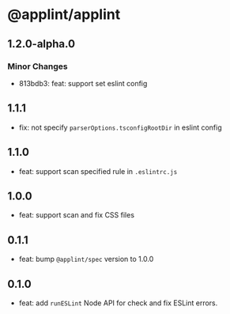 # @applint/applint

## 1.2.0-alpha.0

### Minor Changes

- 813bdb3: feat: support set eslint config

## 1.1.1

- fix: not specify `parserOptions.tsconfigRootDir` in eslint config

## 1.1.0

- feat: support scan specified rule in `.eslintrc.js`

## 1.0.0

- feat: support scan and fix CSS files

## 0.1.1

- feat: bump `@applint/spec` version to 1.0.0

## 0.1.0

- feat: add `runESLint` Node API for check and fix ESLint errors.
